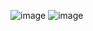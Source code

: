 ![image](https://github.com/user-attachments/assets/9ccd2c8e-2ac7-4b88-914d-508ee568a1a1)
![image](https://github.com/user-attachments/assets/bbf1f84e-f420-4e1e-8569-9f0c9a79329d)

